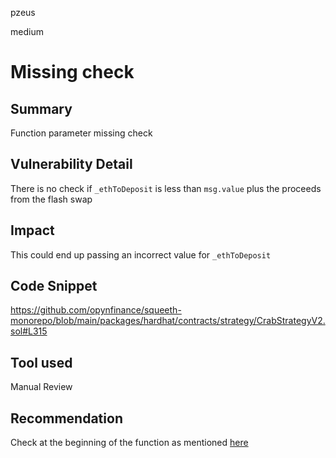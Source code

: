 pzeus

medium

# Missing check

## Summary
Function parameter missing check
## Vulnerability Detail
There is no check if `_ethToDeposit` is less than `msg.value` plus the proceeds from the flash swap
## Impact
This could end up passing an incorrect value for `_ethToDeposit`
## Code Snippet
https://github.com/opynfinance/squeeth-monorepo/blob/main/packages/hardhat/contracts/strategy/CrabStrategyV2.sol#L315
## Tool used

Manual Review

## Recommendation
Check at the beginning of the function as mentioned [here](https://github.com/opynfinance/squeeth-monorepo/blob/main/packages/hardhat/contracts/strategy/CrabStrategyV2.sol#L310)